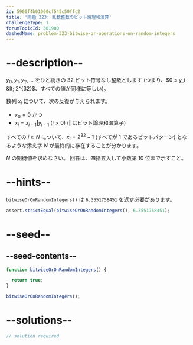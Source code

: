 ```yaml
---
id: 5900f4b01000cf542c50ffc2
title: '問題 323: 乱数整数のビット論理和演算'
challengeType: 1
forumTopicId: 301980
dashedName: problem-323-bitwise-or-operations-on-random-integers
---
```


# --description--

$y_0, y_1, y_2, \ldots$ をひと続きの 32 ビット符号なし整数とします (つまり、$0 ≤ y_i &lt; 2^{32}$、すべての値が同様に等しい)。

数列 $x_i$ について、次の反復が与えられます。

- $x_0 = 0$ かつ
- $x_i = x_{i - 1} \mathbf{|} y_{i - 1}$ ($i > 0$) ($\mathbf{|}$ はビット論理和演算子)

すべての $i ≥ N$ について、$x_i = 2^{32} - 1$ (すべてが 1 であるビットパターン) となるような添え字 $N$ が最終的に存在することが分かります。

$N$ の期待値を求めなさい。 回答は、四捨五入して小数第 10 位まで示すこと。

# --hints--

`bitwiseOrOnRandomIntegers()` は `6.3551758451` を返す必要があります。

```js
assert.strictEqual(bitwiseOrOnRandomIntegers(), 6.3551758451);
```

# --seed--

## --seed-contents--

```js
function bitwiseOrOnRandomIntegers() {

  return true;
}

bitwiseOrOnRandomIntegers();
```

# --solutions--

```js
// solution required
```
